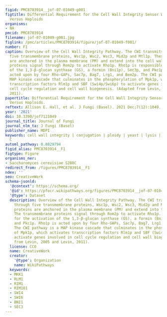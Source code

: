 ```yaml
---
figid: PMC8703914__jof-07-01049-g001
figtitle: Differential Requirement for the Cell Wall Integrity Sensor Wsc1p in Diploids
  Versus Haploids
organisms:
- NA
pmcid: PMC8703914
filename: jof-07-01049-g001.jpg
figlink: /pmc/articles/PMC8703914/figure/jof-07-01049-f001/
number: F1
caption: Overview of the Cell Wall Integrity Pathway. The CWI transmits signals through
  five transmembrane proteins, Wsc1p, Wsc2, Wsc3, Mid2p and Mtl1p. These proteins
  are anchored in the plasma membrane (PM) and extend into the cell wall. The transmembrane
  proteins signal through Rom2p to activate Rho1p. Rho1p is responsible for the activation
  of the 1,3-β-glucan synthase (GS), a formin (Bni1p), Sec3p, and Pkc1p. Rho1p is
  acted upon by four Rho-GAPs, Sac7p, Bag7, Lrg1, and Bem2p. The CWI pathway is a
  MAP kinase cascade that culminates in the phosphorylation of Mpk1p, which activates
  transcription factors Rlm1p and SBF (Swi4p/Swi6p) to activate genes involved in
  cell cycle regulation and cell wall biogenesis. (Adapted from Levin, 2005 and Levin,
  2011).
papertitle: Differential Requirement for the Cell Wall Integrity Sensor Wsc1p in Diploids
  Versus Haploids.
reftext: Allison E. Hall, et al. J Fungi (Basel). 2021 Dec;7(12):1049.
year: '2021'
doi: 10.3390/jof7121049
journal_title: Journal of Fungi
journal_nlm_ta: J Fungi (Basel)
publisher_name: MDPI
keywords: cell wall integrity | conjugation | ploidy | yeast | lysis | protein kinase
  C
automl_pathway: 0.8829794
figid_alias: PMC8703914__F1
figtype: Figure
organisms_ner:
- Saccharomyces cerevisiae S288C
redirect_from: /figures/PMC8703914__F1
ndex: ''
seo: CreativeWork
schema-jsonld:
  '@context': https://schema.org/
  '@id': https://pfocr.wikipathways.org/figures/PMC8703914__jof-07-01049-g001.html
  '@type': Dataset
  description: Overview of the Cell Wall Integrity Pathway. The CWI transmits signals
    through five transmembrane proteins, Wsc1p, Wsc2, Wsc3, Mid2p and Mtl1p. These
    proteins are anchored in the plasma membrane (PM) and extend into the cell wall.
    The transmembrane proteins signal through Rom2p to activate Rho1p. Rho1p is responsible
    for the activation of the 1,3-β-glucan synthase (GS), a formin (Bni1p), Sec3p,
    and Pkc1p. Rho1p is acted upon by four Rho-GAPs, Sac7p, Bag7, Lrg1, and Bem2p.
    The CWI pathway is a MAP kinase cascade that culminates in the phosphorylation
    of Mpk1p, which activates transcription factors Rlm1p and SBF (Swi4p/Swi6p) to
    activate genes involved in cell cycle regulation and cell wall biogenesis. (Adapted
    from Levin, 2005 and Levin, 2011).
  license: CC0
  name: CreativeWork
  creator:
    '@type': Organization
    name: WikiPathways
  keywords:
  - MKK1
  - RLM1
  - RIM1
  - RIM101
  - SWI4
  - SWI6
  - BNI1
  - SEC3
---
```

